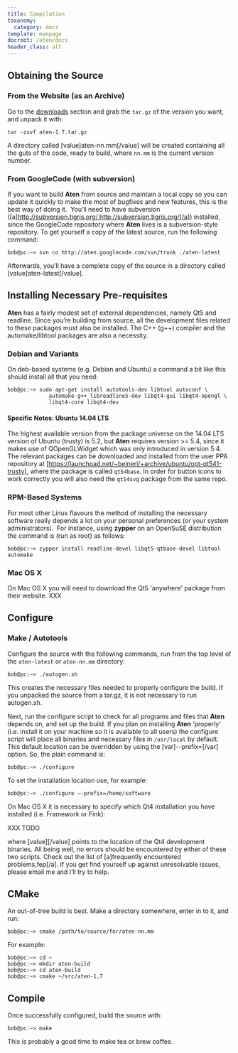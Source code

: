 ```yaml
---
title: Compilation
taxonomy:
  category: docs
template: manpage
docroot: /aten/docs
header_class: alt
---
```


## Obtaining the Source

### From the Website (as an Archive)

Go to the [downloads](/aten/downloads) section and grab the `tar.gz` of the version you want, and unpack it with:

```
tar -zxvf aten-1.7.tar.gz
```

A directory called [value]aten-nn.mm[/value] will be created containing all the guts of the code, ready to build, where `nn.mm` is the current version number.

### From GoogleCode (with subversion)

If you want to build **Aten** from source and maintain a local copy so you can update it quickly to make the most of bugfixes and new features, this is the best way of doing it.  You’ll need to have subversion ([a]http://subversion.tigris.org/,http://subversion.tigris.org/[/a]) installed, since the GoogleCode repository where **Aten** lives is a subversion-style repository. To get yourself a copy of the latest source, run the following command:

```
bob@pc:~> svn co http://aten.googlecode.com/svn/trunk ./aten-latest
```

Afterwards, you’ll have a complete copy of the source in a directory called [value]aten-latest[/value].

## Installing Necessary Pre-requisites

**Aten** has a fairly modest set of external dependencies, namely Qt5 and readline. Since you’re building from source, all the development files related to these packages must also be installed. The C++ (g++) compiler and the automake/libtool packages are also a necessity.

### Debian and Variants

On deb-based systems (e.g. Debian and Ubuntu) a command a bit like this should install all that you need:

```
bob@pc:~> sudo apt-get install autotools-dev libtool autoconf \
             automake g++ libreadline5-dev libqt4-gui libqt4-opengl \
             libqt4-core libqt4-dev
```

#### Specific Notes: Ubuntu 14.04 LTS

The highest available version from the package universe on the 14.04 LTS version of Ubuntu (trusty) is 5.2, but **Aten** requires version >= 5.4, since it makes use of QOpenGLWidget which was only introduced in version 5.4. The relevant packages can be downloaded and installed from the user PPA repository at [https://launchpad.net/~beineri/+archive/ubuntu/opt-qt541-trusty], where the package is called `qt54base`. In order for button icons to work correctly you will also need the `qt54svg` package from the same repo.

### RPM-Based Systems

For most other Linux flavours the method of installing the necessary software really depends a lot on your personal preferences (or your system administrators).  For instance, using **zypper** on an OpenSuSE distribution the command is (run as root) as follows:

```
bob@pc:~> zypper install readline-devel libqt5-qtbase-devel libtool automake
```

### Mac OS X

On Mac OS X you will need to download the Qt5 'anywhere' package from their website. XXX

## Configure

### Make / Autotools

Configure the source with the following commands, run from the top level of the `aten-latest` or `aten-nn.mm` directory:

```
bob@pc:~> ./autogen.sh
```

This creates the necessary files needed to properly configure the build. If you unpacked the source from a tar.gz, it is not necessary to run autogen.sh.

Next, run the configure script to check for all programs and files that **Aten** depends on, and set up the build. If you plan on installing **Aten** ‘properly’ (i.e. install it on your machine so it is available to all users) the configure script will place all binaries and necessary files in `/usr/local` by default. This default location can be overridden by using the [var]--prefix=<path>[/var] option. So, the plain command is:

```
bob@pc:~> ./configure
```

To set the installation location use, for example:

```
bob@pc:~> ./configure –-prefix=/home/software
```

On Mac OS X it is necessary to specify which Qt4 installation you have installed (i.e. Framework or Fink):

XXX TODO

where [value]<path>[/value] points to the location of the Qt4 development binaries. All being well, no errors should be encountered by either of these two scripts. Check out the list of [a]frequently encountered problems,fep[/a]. If you get find yourself up against unresolvable issues, please email me and I’ll try to help.

## CMake

An out-of-tree build is best. Make a directory somewhere, enter in to it, and run:

```
bob@pc:~> cmake /path/to/source/for/aten-nn.mm
```

For example:

```
bob@pc:~> cd ~
bob@pc:~> mkdir aten-build
bob@pc:~> cd aten-build
bob@pc:~> cmake ~/src/aten-1.7
```

## Compile

Once successfully configured, build the source with:

```
bob@pc:~> make
```

This is probably a good time to make tea or brew coffee.


